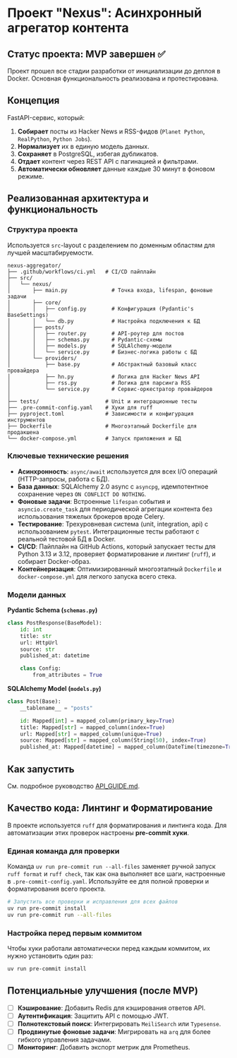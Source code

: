 # Проект "Nexus": Асинхронный агрегатор контента

## Статус проекта: MVP завершен ✅

Проект прошел все стадии разработки от инициализации до деплоя в Docker. Основная функциональность реализована и протестирована.

## Концепция

FastAPI-сервис, который:
1.  **Собирает** посты из Hacker News и RSS-фидов (`Planet Python`, `RealPython`, `Python Jobs`).
2.  **Нормализует** их в единую модель данных.
3.  **Сохраняет** в PostgreSQL, избегая дубликатов.
4.  **Отдает** контент через REST API с пагинацией и фильтрами.
5.  **Автоматически обновляет** данные каждые 30 минут в фоновом режиме.

## Реализованная архитектура и функциональность

### Структура проекта

Используется `src`-layout с разделением по доменным областям для лучшей масштабируемости.

```
nexus-aggregator/
├── .github/workflows/ci.yml   # CI/CD пайплайн
├── src/
│   └── nexus/
│       ├── main.py              # Точка входа, lifespan, фоновые задачи
│       ├── core/
│       │   ├── config.py        # Конфигурация (Pydantic's BaseSettings)
│       │   └── db.py            # Настройка подключения к БД
│       ├── posts/
│       │   ├── router.py        # API-роутер для постов
│       │   ├── schemas.py       # Pydantic-схемы
│       │   ├── models.py        # SQLAlchemy-модели
│       │   └── service.py       # Бизнес-логика работы с БД
│       └── providers/
│           ├── base.py          # Абстрактный базовый класс провайдера
│           ├── hn.py            # Логика для Hacker News API
│           ├── rss.py           # Логика для парсинга RSS
│           └── service.py       # Сервис-оркестратор провайдеров
│
├── tests/                     # Unit и интеграционные тесты
├── .pre-commit-config.yaml    # Хуки для ruff
├── pyproject.toml             # Зависимости и конфигурация инструментов
├── Dockerfile                 # Многоэтапный Dockerfile для продакшена
└── docker-compose.yml         # Запуск приложения и БД
```

### Ключевые технические решения

- **Асинхронность**: `async/await` используется для всех I/O операций (HTTP-запросы, работа с БД).
- **База данных**: SQLAlchemy 2.0 async с `asyncpg`, идемпотентное сохранение через `ON CONFLICT DO NOTHING`.
- **Фоновые задачи**: Встроенные `lifespan` события и `asyncio.create_task` для периодической агрегации контента без использования тяжелых брокеров вроде Celery.
- **Тестирование**: Трехуровневая система (unit, integration, api) с использованием `pytest`. Интеграционные тесты работают с реальной тестовой БД в Docker.
- **CI/CD**: Пайплайн на GitHub Actions, который запускает тесты для Python 3.13 и 3.12, проверяет форматирование и линтинг (`ruff`), и собирает Docker-образ.
- **Контейнеризация**: Оптимизированный многоэтапный `Dockerfile` и `docker-compose.yml` для легкого запуска всего стека.

### Модели данных

**Pydantic Schema (`schemas.py`)**
```python
class PostResponse(BaseModel):
    id: int
    title: str
    url: HttpUrl
    source: str
    published_at: datetime

    class Config:
        from_attributes = True
```

**SQLAlchemy Model (`models.py`)**
```python
class Post(Base):
    __tablename__ = "posts"

    id: Mapped[int] = mapped_column(primary_key=True)
    title: Mapped[str] = mapped_column(index=True)
    url: Mapped[str] = mapped_column(unique=True)
    source: Mapped[str] = mapped_column(String(50), index=True)
    published_at: Mapped[datetime] = mapped_column(DateTime(timezone=True))
```

## Как запустить

См. подробное руководство [API_GUIDE.md](API_GUIDE.md).

## Качество кода: Линтинг и Форматирование

В проекте используется `ruff` для форматирования и линтинга кода. Для автоматизации этих проверок настроены **pre-commit хуки**.

### Единая команда для проверки

Команда `uv run pre-commit run --all-files` заменяет ручной запуск `ruff format` и `ruff check`, так как она выполняет все шаги, настроенные в `.pre-commit-config.yaml`. Используйте ее для полной проверки и форматирования всего проекта.

```bash
# Запустить все проверки и исправления для всех файлов
uv run pre-commit install
uv run pre-commit run --all-files
```

### Настройка перед первым коммитом

Чтобы хуки работали автоматически перед каждым коммитом, их нужно установить один раз:

```bash
uv run pre-commit install
```

## Потенциальные улучшения (после MVP)

- [ ] **Кэширование**: Добавить Redis для кэширования ответов API.
- [ ] **Аутентификация**: Защитить API с помощью JWT.
- [ ] **Полнотекстовый поиск**: Интегрировать `MeiliSearch` или `Typesense`.
- [ ] **Продвинутые фоновые задачи**: Мигрировать на `arq` для более гибкого управления задачами.
- [ ] **Мониторинг**: Добавить экспорт метрик для Prometheus.
